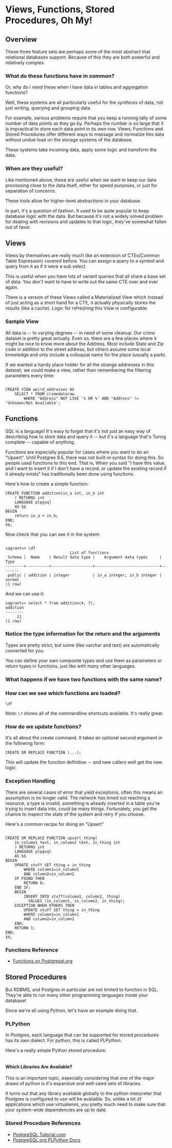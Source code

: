 # Views, Functions, Stored Procedures, Oh My!

## Overview

These three feature sets are perhaps some of the most abstract that 
relational databases support. Because of this they are both powerful
and relatively complex.

### What do these functions have in common?

Or, why do I need these when I have data in tables and aggregation functions?

Well, these systems are all particularly useful for the *synthesis* of data, not
just writing, querying and grouping data.

For example, various problems require that you keep a running tally of some number
of data points as they go by. Perhaps the number is so large that it is impractical
to store each data point in its own row. Views, Functions and Stored Procedures
offer different ways to massage and normalize this data without undue load
on the storage systems of the database.

These systems take incoming data, apply some logic and transform the data.

### When are they useful?

Like mentioned above, these are useful when we want to keep our data processing
close to the data itself, either for speed purposes, or just for separation
of concerns.

These tools allow for higher-level abstractions in your database.

In part, it's a question of fashion. It used to be quite popular to keep
database logic with the data. But because it's not a widely solved problem
for dealing with revisions and updates to that logic, they've somewhat fallen
out of favor.

## Views

Views by themselves are really much like an extension of CTEs(Common Table Expression) covered before.
You can assign a query to a symbol and query from it as if it were a sub select.

This is useful when you have lots of variant queries that all share a base set of data.
You don't want to have to write out the same CTE over and over again.

There is a version of these Views called a Materialized View which instead of just acting as
a short hand for a CTE, it actually physically stores the results (like a cache). Logic
for refreshing this View is configurable.

### Sample View

All data is -- to varying degrees -- in need of some cleanup. Our crime dataset is pretty great actually.
Even so, there are a few places where it might be nice to know more about the Address. Most include
State and Zip code in addition to the street address, but others assume some local knowledge and 
only include a colloquial name for the place (usually a park). 

If we wanted a handy place holder for all the strange addresses in this dataset, we could make a view, 
rather than remembering the filtering parameters every time:

```PSQL

CREATE VIEW weird_addresses AS
	SELECT * FROM crimedataraw
		WHERE "Address" NOT LIKE '% OR %' AND "Address" != 'Unknown/Not Available';
```


## Functions

SQL is a language! It's easy to forget that it's not just an easy way of describing
how to store data and query it -- but it's a language that's Turing complete -- capable of anything.

Functions are especially popular for cases where you want to do an "Upsert". Until Postgres 9.5, there
was not built-in syntax for doing this. So people used functions to this end. That is,
When you said "I have this value, and I want to insert it if I don't have a record, or update
the existing record if it already exists" has traditionally been done using functions.

Here's how to create a simple function:

```PSQL
CREATE FUNCTION addition(in_a int, in_b int
	) RETURNS int
	LANGUAGE plpgsql
	AS $$
BEGIN
	return in_a + in_b;
END;
$$;
```

Now check that you can see it in the system:

```PSQL

vagrant=> \df
                            List of functions
 Schema |  Name    | Result data type |    Argument data types     |  Type  
--------+----------+------------------+----------------------------+--------
 public | addition | integer          | in_a integer, in_b integer | normal
(1 row)
```

And we can use it: 

```PSQL
vagrant=> select * from addition(4, 7);
addition 
--------
     11
(1 row)
```

### Notice the type information for the return and the arguments

Types are pretty strict, but some (like varchar and text) are automatically converted for you.

You can define your own composite types and use them as parameters or return types in functions,
just like with many other languages.


### What happens if we have two functions with the same name?


### How can we see which functions are loaded?

```PSQL
\df
```

Note: ``\?`` shows all of the commandline shortcuts available. It's really great.


### How do we update functions?

It's all about the create command. It takes an optional second argument in the following form: 

``CREATE OR REPLACE FUNCTION (...);``

This will update the function definition -- and new callers well get the new logic.

### Exception Handling

There are several cases of error that yield exceptions, often this means an assumption is no longer valid.
The network has timed out reaching a resource, a type is invalid, something is already inserted in
a table you're trying to insert data into, could be many things. Fortunately, you get the chance to
inspect the state of the system and retry if you choose.

Here's a common recipe for doing an "Upsert"

```PSQL 

CREATE OR REPLACE FUNCTION upsert_thing(
	in_column1 text, in_column2 text, in_thing int
    ) RETURNS int
    LANGUAGE plpgsql
    AS $$
BEGIN
    UPDATE stuff SET thing = in_thing
        WHERE column1=in_column1
        AND column2=in_column2
    IF FOUND THEN
        RETURN 0;
    END IF;
    BEGIN
        INSERT INTO stuff(column1, column2, thing)
          VALUES (in_column1, in_column2, in_thing);
    EXCEPTION WHEN OTHERS THEN
    	UPDATE stuff SET thing = in_thing
	    WHERE column1=in_column1
	    AND column2=in_column2
    END;
    RETURN 1;
END;
$$;
```

### Functions Reference

- [Functions on Postgresql.org](http://www.postgresql.org/docs/current/static/sql-createfunction.html)


## Stored Procedures

But RDBMS, and Postgres in particular are not limited to function in SQL. They're able to run 
many other programming languages inside your database!

Since we're all using Python, let's have an example doing that.

### PLPython

In Postgres, each language that can be supported for stored procedures has its own dialect.
For python, this is called PLPython.

Here's a really simple Python stored procedure:

```python

```

#### Which Libraries Are Available?

This is an important topic, especially considering that one of the major draws of python
is it's expansive and well-used sets of libraries.

It turns out that any library available globally to the python interpreter that 
Postgres is configured to use will be available. So, unlike a lot of applications
which use virtualenvs, you pretty much need to make sure that your system-wide dependencies
are up to date.


### Stored Procedure References

- [PostgreSQL Tutorial.com](http://www.postgresqltutorial.com/postgresql-stored-procedures/)
- [PostgreSQL.org PLPython Docs](http://www.postgresql.org/docs/current/static/plpython.html)


